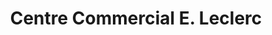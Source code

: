 ---
title: "Centre Commercial E. Leclerc"
url: /la-rochelle/centre-commercial-e-leclerc/
shop: supermarché
---